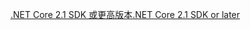 [<span data-ttu-id="027a0-101">.NET Core 2.1 SDK 或更高版本</span><span class="sxs-lookup"><span data-stu-id="027a0-101">.NET Core 2.1 SDK or later</span></span>](https://www.microsoft.com/net/download/all)